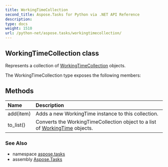 ```yaml
---
title: WorkingTimeCollection
second_title: Aspose.Tasks for Python via .NET API Reference
description: 
type: docs
weight: 1510
url: /python-net/aspose.tasks/workingtimecollection/
---
```


## WorkingTimeCollection class

Represents a collection of [WorkingTimeCollection](/tasks/python-net/aspose.tasks/workingtimecollection/) objects.

The WorkingTimeCollection type exposes the following members:
## Methods
| Name | Description |
| :- | :- |
|add(item)|Adds a new WorkingTime instance to this collection.|
|to_list()|Converts the WorkingTimeCollection object to a list of [WorkingTime](/tasks/python-net/aspose.tasks/workingtime/) objects.|

### See Also

* namespace [aspose.tasks](/tasks/python-net/aspose.tasks/)
* assembly [Aspose.Tasks](/tasks/python-net/)

